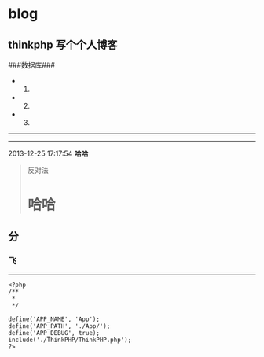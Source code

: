 blog
====

thinkphp 写个个人博客
---
###数据库###
- 1.
- 2.
- 3.


----------
---
2013-12-25 17:17:54 
**哈哈**
> 反对法
> # 哈哈 #
## 分 ##
### 飞 ###

----------
	<?php 
	/**
	 *
	 */

	define('APP_NAME', 'App');
	define('APP_PATH', './App/');
	define('APP_DEBUG', true);
	include('./ThinkPHP/ThinkPHP.php');
	?>